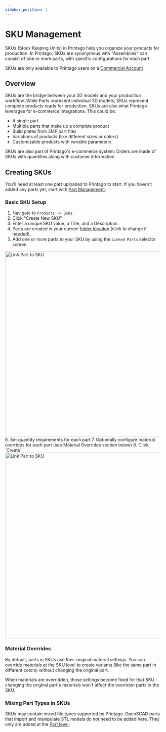 ```yaml
---
sidebar_position: 1
---
```


# SKU Management

SKUs (Stock Keeping Units) in Printago help you organize your products for production. In Printago, SKUs are synonymous with "Assemblies" can consist of one or more parts, with specific configurations for each part.  

SKUs are only available to Printago users on a [Commercial Account](/docs/settings/subscription-management.md)

## Overview

SKUs are the bridge between your 3D models and your production workflow. While Parts represent individual 3D models, SKUs represent complete products ready for production. SKUs are also what Printago leverages for e-commerce integrations.  This could be:

- A single part.
- Multiple parts that make up a complete product
- Build plates from 3MF part files
- Variations of products (like different sizes or colors)
- Customizable products with variable parameters

SKUs are also part of Printago's e-commerce system: Orders are made of SKUs with quantities along with customer information.

## Creating SKUs

You'll need at least one part uploaded to Printago to start.  If you haven't added any parts yet, start with [Part Management](/docs/products/part-management.md).

### Basic SKU Setup
1. Navigate to `Products -> SKUs`.
2. Click "Create New SKU"
3. Enter a unique SKU value, a Title, and a Description.
4. Parts are created in your current [folder location](/docs/features/folders.md) (click to change if needed).
5. Add one or more parts to your SKU by using the `Linked Parts` selector screen.
<img src="/img/sku/sku_add_1.png" className="margin-left--lg" width="600" alt="Link Part to SKU" />
6. Set quantity requirements for each part
7. Optionally configure material overrides for each part (see Material Overrides section below)
8. Click `Create`
<img src="/img/sku/sku_add_2.png" className="margin-left--lg" width="600" alt="Link Part to SKU" />

### Material Overrides

By default, parts in SKUs use their original material settings. You can override materials at the SKU level to create variants (like the same part in different colors) without changing the original part.

When materials are overridden, those settings become fixed for that SKU - changing the original part's materials won't affect the overriden parts in the SKU.  

### Mixing Part Types in SKUs

SKUs may contain mixed file types supported by Printago. OpenSCAD parts that import and manipulate STL models do *not* need to be added here. They only are added at the [Part level](/docs/products/openscad/openscad-parts.md).